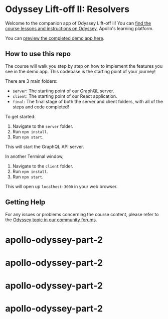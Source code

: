 # Odyssey Lift-off II: Resolvers

Welcome to the companion app of Odyssey Lift-off II! You can [find the course lessons and instructions on Odyssey](https://odyssey.apollographql.com/lift-off-part2), Apollo's learning platform.

You can [preview the completed demo app here](https://lift-off-client-demo.netlify.app/).

## How to use this repo

The course will walk you step by step on how to implement the features you see in the demo app. This codebase is the starting point of your journey!

There are 3 main folders:

- `server`: The starting point of our GraphQL server.
- `client`: The starting point of our React application.
- `final`: The final stage of both the server and client folders, with all of the steps and code completed!

To get started:

1. Navigate to the `server` folder.
1. Run `npm install`.
1. Run `npm start`.

This will start the GraphQL API server.

In another Terminal window,

1. Navigate to the `client` folder.
1. Run `npm install`.
1. Run `npm start`.

This will open up `localhost:3000` in your web browser.

## Getting Help

For any issues or problems concerning the course content, please refer to the [Odyssey topic in our community forums](https://community.apollographql.com/tags/c/help/6/odyssey).
# apollo-odyssey-part-2
# apollo-odyssey-part-2
# apollo-odyssey-part-2
# apollo-odyssey-part-2
